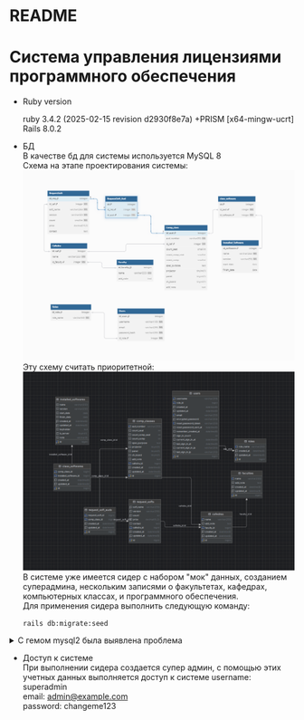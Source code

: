 # README
# Система управления лицензиями программного обеспечения

* Ruby version

  ruby 3.4.2 (2025-02-15 revision d2930f8e7a) +PRISM [x64-mingw-ucrt]
  Rails 8.0.2



* БД  
В качестве бд для системы используется MySQL 8  
Схема на этапе проектирования системы:
![схема данных учет ПО.png](%D1%81%D1%85%D0%B5%D0%BC%D0%B0%20%D0%B4%D0%B0%D0%BD%D0%BD%D1%8B%D1%85%20%D1%83%D1%87%D0%B5%D1%82%20%D0%9F%D0%9E.png)
Эту схему считать приоритетной:
![схема бд.png](%D1%81%D1%85%D0%B5%D0%BC%D0%B0%20%D0%B1%D0%B4.png)
В системе уже имеется сидер с набором "мок" данных, 
созданием суперадмина, нескольким записями о факультетах, кафедрах, компьютерных классах, и программного обеспечения.  
Для применения сидера выполнить следующую команду:

      rails db:migrate:seed

<details>
<summary>С гемом mysql2 была выявлена проблема</summary>

### С гемом mysql2 была выявлена проблема
https://github.com/brianmario/mysql2/issues/1391  
При добавлении гема он собирает его для не существующей версии mysql, даже с точным указанием расположения mysql server

#### Схема восстановления гема mysql2

    gem uninstall mysql2
    git clone https://github.com/brianmario/mysql2.git
    cd mysql2
    git checkout 0.5.6
    notepad ext\mysql2\client.c
        Закомментировать строки 1541–1543 в файле client.c
    notepad .\lib\mysql2\version.rb
        изменить версию на 0.5.6.1

    module Mysql2
    VERSION = "0.5.6.1".freeze
    end

    gem build mysql2.gemspec

Сбилженная версия и клон репозитория гема уже находятся в корне проекта

    copy .\mysql2-0.5.6.1.gem ..\..\RubymineProjects\software_management\
    cd ..\..\RubymineProjects\software_management\
    Remove-Item Gemfile.lock
    изменить gemfile:
        gem "mysql2", "~> 0.5.6.1", path: "./"

установить кастом гема

    gem install .\mysql2-0.5.6.1.gem
    gem install .\mysql2-0.5.6.1.gem -- --with-mysql-dir="C:/MySQL/MySQL Server 8.0"  
    bundle install

</details>

* Доступ к системе  
  При выполнении сидера создается супер админ, с помощью этих учетных данных выполняется доступ к системе
        username: superadmin  
        email: admin@example.com  
        password: changeme123  
